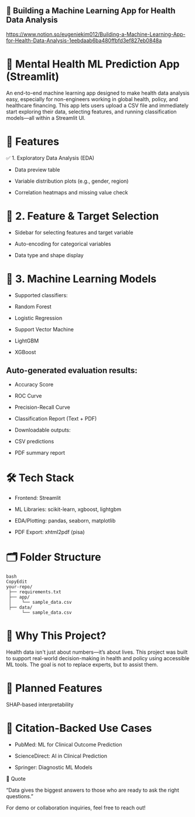 ## 🧠 Building a Machine Learning App for Health Data Analysis

https://www.notion.so/eugeniekim012/Building-a-Machine-Learning-App-for-Health-Data-Analysis-1eebdaab6ba480ffbfd3ef827eb0848a

# 🧠 Mental Health ML Prediction App (Streamlit)

An end-to-end machine learning app designed to make health data analysis easy, especially for non-engineers working in global health, policy, and healthcare financing. This app lets users upload a CSV file and immediately start exploring their data, selecting features, and running classification models—all within a Streamlit UI.

# 🚀 Features

✅ 1. Exploratory Data Analysis (EDA)

- Data preview table

- Variable distribution plots (e.g., gender, region)

- Correlation heatmaps and missing value check

# 🧩 2. Feature & Target Selection

- Sidebar for selecting features and target variable

- Auto-encoding for categorical variables

- Data type and shape display

# 🤖 3. Machine Learning Models

- Supported classifiers:

- Random Forest

- Logistic Regression

- Support Vector Machine

- LightGBM

- XGBoost

## Auto-generated evaluation results:

- Accuracy Score

- ROC Curve

- Precision-Recall Curve

- Classification Report (Text + PDF)

- Downloadable outputs:

- CSV predictions

- PDF summary report

# 🛠️ Tech Stack

- Frontend: Streamlit

- ML Libraries: scikit-learn, xgboost, lightgbm

- EDA/Plotting: pandas, seaborn, matplotlib

- PDF Export: xhtml2pdf (pisa)

# 🗂️ Folder Structure

```
bash
CopyEdit
your-repo/
 ├── requirements.txt
 ├── app/
 │    └── sample_data.csv
 ├── data/
      └── sample_data.csv
```

# 🧠 Why This Project?

Health data isn't just about numbers—it’s about lives. This project was built to support real-world decision-making in health and policy using accessible ML tools. The goal is not to replace experts, but to assist them.

# 🔮 Planned Features

SHAP-based interpretability

# 📎 Citation-Backed Use Cases

- PubMed: ML for Clinical Outcome Prediction

- ScienceDirect: AI in Clinical Prediction

- Springer: Diagnostic ML Models

📌 Quote

“Data gives the biggest answers to those who are ready to ask the right questions.”

For demo or collaboration inquiries, feel free to reach out!




